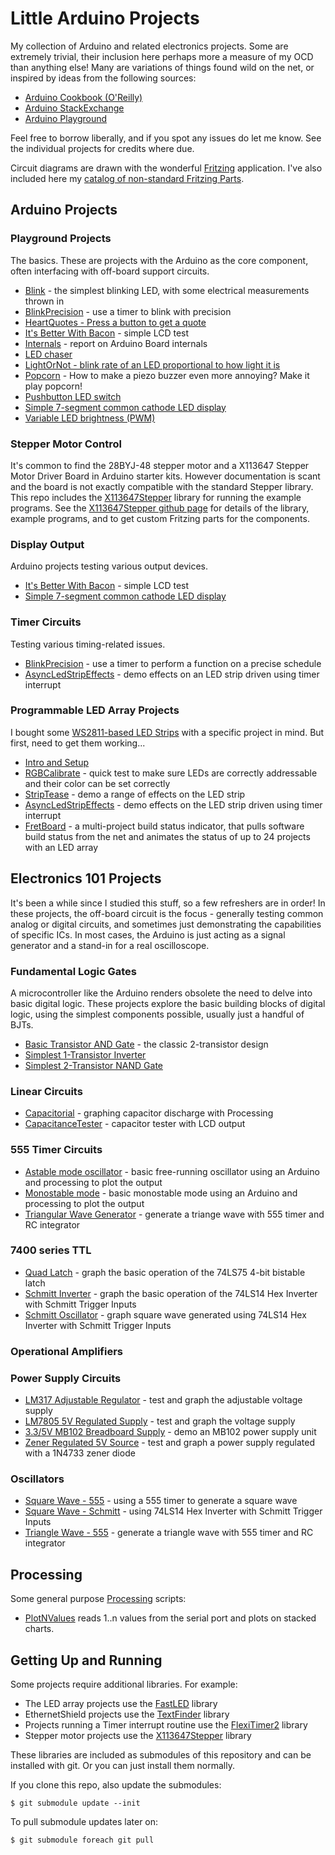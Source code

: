 # Little Arduino Projects

My collection of Arduino and related electronics projects.
Some are extremely trivial, their inclusion here perhaps more a measure of my OCD than anything else!
Many are variations of things found wild on the net, or inspired by ideas from the following sources:

* [Arduino Cookbook (O'Reilly)](http://www.amazon.com/gp/product/1449313876/ref=as_li_tl?ie=UTF8&camp=1789&creative=390957&creativeASIN=1449313876&linkCode=as2&tag=itsaprli-20&linkId=5F6YF3D5RCEZYXUU)
* [Arduino StackExchange](http://arduino.stackexchange.com/)
* [Arduino Playground](http://playground.arduino.cc/)

Feel free to borrow liberally, and if you spot any issues do let me know. See the individual projects for credits where due.

Circuit diagrams are drawn with the wonderful [Fritzing](http://fritzing.org/home/) application. I've also included here my [catalog of non-standard Fritzing Parts](./FritzingParts).

## Arduino Projects

### Playground Projects
The basics.
These are projects with the Arduino as the core component, often interfacing with off-board support circuits.

* [Blink](./playground/Blink) - the simplest blinking LED, with some electrical measurements thrown in
* [BlinkPrecision](./playground/BlinkPrecision) - use a timer to blink with precision
* [HeartQuotes - Press a button to get a quote](./playground/HeartQuotes)
* [It's Better With Bacon](./playground/BetterWithBacon) - simple LCD test
* [Internals](./playground/Internals) - report on Arduino Board internals
* [LED chaser](./playground/LedChaser)
* [LightOrNot - blink rate of an LED proportional to how light it is](./playground/LightOrNot)
* [Popcorn](./playground/Popcorn) - How to make a piezo buzzer even more annoying? Make it play popcorn!
* [Pushbutton LED switch](./playground/PushbuttonLED)
* [Simple 7-segment common cathode LED display](./playground/Simple7SegmentDisplay)
* [Variable LED brightness (PWM)](./playground/VariableLED)

### Stepper Motor Control

It's common to find the 28BYJ-48 stepper motor and a X113647 Stepper Motor Driver Board in Arduino starter kits. However documentation is scant and the board is not exactly compatible with the standard Stepper library. This repo includes the [X113647Stepper](https://github.com/tardate/X113647Stepper) library for running the example programs.
See the [X113647Stepper github page](https://github.com/tardate/X113647Stepper) for details of the library, example programs, and to get custom Fritzing parts for the components.

### Display Output
Arduino projects testing various output devices.

* [It's Better With Bacon](./playground/BetterWithBacon) - simple LCD test
* [Simple 7-segment common cathode LED display](./playground/Simple7SegmentDisplay)

### Timer Circuits
Testing various timing-related issues.

* [BlinkPrecision](./playground/BlinkPrecision) - use a timer to perform a function on a precise schedule
* [AsyncLedStripEffects](./LEDArrayDemos/AsyncLedStripEffects) - demo effects on an LED strip driven using timer interrupt

### Programmable LED Array Projects

I bought some [WS2811-based LED Strips](http://www.aliexpress.com/item/IP68-12mm-WS2811-as-WS2801-led-pixel-module-IP68-waterproof-DC5V-full-color-RGB-50pcs-a/1932649085.html) with a specific project in mind. But first, need to get them working...

* [Intro and Setup](./LEDArrayDemos)
* [RGBCalibrate](./LEDArrayDemos/RGBCalibrate) - quick test to make sure LEDs are correctly addressable and their color can be set correctly
* [StripTease](./LEDArrayDemos/StripTease) - demo a range of effects on the LED strip
* [AsyncLedStripEffects](./LEDArrayDemos/AsyncLedStripEffects) - demo effects on the LED strip driven using timer interrupt
* [FretBoard](./FretBoard) - a multi-project build status indicator, that pulls software build status from the net and animates the status of up to 24 projects with an LED array


## Electronics 101 Projects

It's been a while since I studied this stuff, so a few refreshers are in order! In these projects, the off-board circuit is the focus - generally testing common analog or digital circuits, and sometimes just demonstrating the capabilities of specific ICs. In most cases, the Arduino is just acting as a signal generator and a stand-in for a real oscilloscope.

### Fundamental Logic Gates

A microcontroller like the Arduino renders obsolete the need to delve into basic digital logic. These projects explore the basic building blocks of digital logic, using the simplest components possible, usually just a handful of BJTs.

* [Basic Transistor AND Gate](./Electronics101/BasicAND) - the classic 2-transistor design
* [Simplest 1-Transistor Inverter](./Electronics101/SimplestInverter)
* [Simplest 2-Transistor NAND Gate](./Electronics101/SimplestNAND)

### Linear Circuits

* [Capacitorial](./Electronics101/Capacitorial) - graphing capacitor discharge with Processing
* [CapacitanceTester](./Electronics101/CapacitanceTester) - capacitor tester with LCD output

### 555 Timer Circuits

* [Astable mode oscillator](./Electronics101/555Timer/AstableOscillator) - basic free-running oscillator using an Arduino and processing to plot the output
* [Monostable mode](./Electronics101/555Timer/Monostable) - basic monostable mode using an Arduino and processing to plot the output
* [Triangular Wave Generator](./Electronics101/555Timer/TriangleWaveGen) - generate a triange wave with 555 timer and RC integrator

### 7400 series TTL

* [Quad Latch](./Electronics101/QuadLatch) - graph the basic operation of the 74LS75 4-bit bistable latch
* [Schmitt Inverter](./Electronics101/SchmittInverter) - graph the basic operation of the 74LS14 Hex Inverter with Schmitt Trigger Inputs
* [Schmitt Oscillator](./Electronics101/SchmittOscillator) - graph square wave generated using 74LS14 Hex Inverter with Schmitt Trigger Inputs


### Operational Amplifiers


### Power Supply Circuits

* [LM317 Adjustable Regulator](./Electronics101/Power317) - test and graph the adjustable voltage supply
* [LM7805 5V Regulated Supply](./Electronics101/Power7805) - test and graph the voltage supply
* [3.3/5V MB102 Breadboard Supply](./Electronics101/PowerMB102) - demo an MB102 power supply unit
* [Zener Regulated 5V Source](./Electronics101/PowerZener) - test and graph a power supply regulated with a 1N4733 zener diode


### Oscillators

* [Square Wave - 555](./Electronics101/555Timer/AstableOscillator) - using a 555 timer to generate a square wave
* [Square Wave - Schmitt](./Electronics101/SchmittOscillator) - using 74LS14 Hex Inverter with Schmitt Trigger Inputs
* [Triangle Wave - 555](./Electronics101/555Timer/TriangleWaveGen) - generate a triangle wave with 555 timer and RC integrator


## Processing

Some general purpose [Processing](https://www.processing.org/download/) scripts:

* [PlotNValues](./processing/PlotNValues) reads 1..n values from the serial port and plots on stacked charts.


## Getting Up and Running

Some projects require additional libraries. For example:
* The LED array projects use the [FastLED](http://fastled.io/) library
* EthernetShield projects use the [TextFinder](https://github.com/tardate/TextFinder) library
* Projects running a Timer interrupt routine use the [FlexiTimer2](https://github.com/wimleers/flexitimer2) library
* Stepper motor projects use the [X113647Stepper](https://github.com/tardate/X113647Stepper) library

These libraries are included as submodules of this repository and can be installed with git.
Or you can just install them normally.

If you clone this repo, also update the submodules:

    $ git submodule update --init

To pull submodule updates later on:

    $ git submodule foreach git pull

